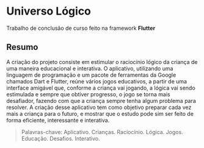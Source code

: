 # Universo Lógico

Trabalho de conclusão de curso feito na framework **Flutter**

## Resumo

A criação do projeto consiste em estimular o raciocínio lógico da criança de uma maneira educacional e interativa. O aplicativo, utilizando uma linguagem de programação e um pacote de ferramentas da Google chamados Dart e Flutter, reúne vários jogos educativos, a partir de uma interface amigável que, conforme a criança vai jogando, a lógica vai sendo estimulada e sempre que obtiver progresso, o jogo se torna mais desafiador, fazendo com que a criança sempre tenha algum problema para resolver. A criação desse aplicativo tem como objetivo preparar cada vez mais a criança para o futuro, e mostrar que o estudo pode sim ser feito de forma eficiente, interessante e interativa.

>Palavras-chave: Aplicativo. Crianças. Raciocínio. Lógica. Jogos. Educação. Desafios. Interativo. 
